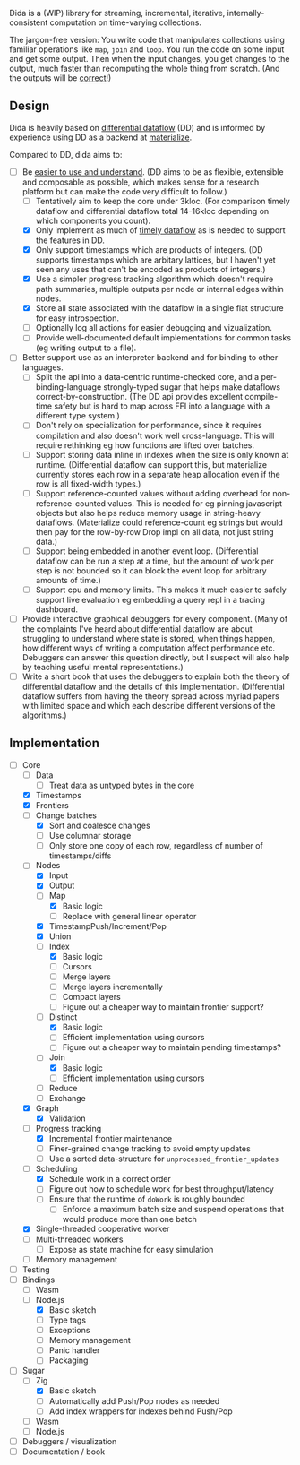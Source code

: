 Dida is a (WIP) library for streaming, incremental, iterative, internally-consistent computation on time-varying collections.

The jargon-free version: You write code that manipulates collections using familiar operations like `map`, `join` and `loop`. You run the code on some input and get some output. Then when the input changes, you get changes to the output, much faster than recomputing the whole thing from scratch. (And the outputs will be [correct](https://scattered-thoughts.net/writing/internal-consistency-in-streaming-systems/)!)

## Design

Dida is heavily based on [differential dataflow](https://github.com/TimelyDataflow/differential-dataflow/) (DD) and is informed by experience using DD as a backend at [materialize](https://materialize.com/).

Compared to DD, dida aims to:

* [ ] Be [easier to use and understand](https://scattered-thoughts.net/writing/why-isnt-differential-dataflow-more-popular/). (DD aims to be as flexible, extensible and composable as possible, which makes sense for a research platform but can make the code very difficult to follow.)
   * [ ] Tentatively aim to keep the core under 3kloc. (For comparison timely dataflow and differential dataflow total 14-16kloc depending on which components you count).
   * [x] Only implement as much of [timely dataflow](https://github.com/TimelyDataflow/timely-dataflow/) as is needed to support the features in DD.
   * [x] Only support timestamps which are products of integers. (DD supports timestamps which are arbitary lattices, but I haven't yet seen any uses that can't be encoded as products of integers.)
   * [x] Use a simpler progress tracking algorithm which doesn't require path summaries, multiple outputs per node or internal edges within nodes.
   * [x] Store all state associated with the dataflow in a single flat structure for easy introspection.
   * [ ] Optionally log all actions for easier debugging and vizualization.
   * [ ] Provide well-documented default implementations for common tasks (eg writing output to a file).
* [ ] Better support use as an interpreter backend and for binding to other languages.  
  * [ ] Split the api into a data-centric runtime-checked core, and a per-binding-language strongly-typed sugar that helps make dataflows correct-by-construction. (The DD api provides excellent compile-time safety but is hard to map across FFI into a language with a different type system.)
  * [ ] Don't rely on specialization for performance, since it requires compilation and also doesn't work well cross-language. This will require rethinking eg how functions are lifted over batches.
  * [ ] Support storing data inline in indexes when the size is only known at runtime. (Differential dataflow can support this, but materialize currently stores each row in a separate heap allocation even if the row is all fixed-width types.)
  * [ ] Support reference-counted values without adding overhead for non-reference-counted values. This is needed for eg pinning javascript objects but also helps reduce memory usage in string-heavy dataflows. (Materialize could reference-count eg strings but would then pay for the row-by-row Drop impl on all data, not just string data.)
  * [ ] Support being embedded in another event loop. (Differential dataflow can be run a step at a time, but the amount of work per step is not bounded so it can block the event loop for arbitrary amounts of time.)
  * [ ] Support cpu and memory limits. This makes it much easier to safely support live evaluation eg embedding a query repl in a tracing dashboard.
* [ ] Provide interactive graphical debuggers for every component. (Many of the complaints I've heard about differential dataflow are about struggling to understand where state is stored, when things happen, how different ways of writing a computation affect performance etc. Debuggers can answer this question directly, but I suspect will also help by teaching useful mental representations.)
* [ ] Write a short book that uses the debuggers to explain both the theory of differential dataflow and the details of this implementation. (Differential dataflow suffers from having the theory spread across myriad papers with limited space and which each describe different versions of the algorithms.)

## Implementation

* [ ] Core
  * [ ] Data
    * [ ] Treat data as untyped bytes in the core
  * [x] Timestamps
  * [x] Frontiers
  * [ ] Change batches
    * [x] Sort and coalesce changes
    * [ ] Use columnar storage
    * [ ] Only store one copy of each row, regardless of number of timestamps/diffs
  * [ ] Nodes
    * [x] Input
    * [x] Output
    * [ ] Map
      * [x] Basic logic
      * [ ] Replace with general linear operator
    * [x] TimestampPush/Increment/Pop
    * [x] Union
    * [ ] Index
      * [x] Basic logic
      * [ ] Cursors
      * [ ] Merge layers
      * [ ] Merge layers incrementally
      * [ ] Compact layers
      * [ ] Figure out a cheaper way to maintain frontier support?
    * [ ] Distinct
      * [x] Basic logic
      * [ ] Efficient implementation using cursors
      * [ ] Figure out a cheaper way to maintain pending timestamps?
    * [ ] Join
      * [x] Basic logic
      * [ ] Efficient implementation using cursors
    * [ ] Reduce
    * [ ] Exchange
  * [x] Graph
    * [x] Validation
  * [ ] Progress tracking
    * [x] Incremental frontier maintenance
    * [ ] Finer-grained change tracking to avoid empty updates
    * [ ] Use a sorted data-structure for `unprocessed_frontier_updates`
  * [ ] Scheduling
    * [x] Schedule work in a correct order
    * [ ] Figure out how to schedule work for best throughput/latency
    * [ ] Ensure that the runtime of `doWork` is roughly bounded
      * [ ] Enforce a maximum batch size and suspend operations that would produce more than one batch
  * [x] Single-threaded cooperative worker
  * [ ] Multi-threaded workers
    * [ ] Expose as state machine for easy simulation
  * [ ] Memory management
* [ ] Testing
* [ ] Bindings
  * [ ] Wasm
  * [ ] Node.js
    * [x] Basic sketch
    * [ ] Type tags
    * [ ] Exceptions
    * [ ] Memory management
    * [ ] Panic handler
    * [ ] Packaging
* [ ] Sugar
  * [ ] Zig
    * [x] Basic sketch
    * [ ] Automatically add Push/Pop nodes as needed
    * [ ] Add index wrappers for indexes behind Push/Pop
  * [ ] Wasm
  * [ ] Node.js
* [ ] Debuggers / visualization
* [ ] Documentation / book
